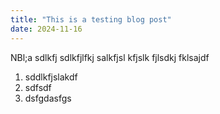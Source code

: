 ```yaml
---
title: "This is a testing blog post"
date: 2024-11-16
---
```


NBl;a sdlkfj sdlkfjlfkj salkfjsl kfjslk fjlsdkj fklsajdf 
1. sddlkfjslakdf
2. sdfsdf
3. dsfgdasfgs
